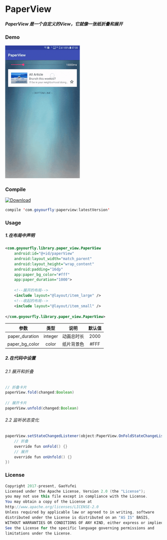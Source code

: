 # PaperView

##### PaperView 是一个自定义的View，它就像一张纸折叠和展开

### Demo

<img src="./screenshot/PaperView.gif" width="240"/>

### Compile

[ ![Download](https://api.bintray.com/packages/goyourfly/maven/PaperView/images/download.svg?version=1.0) ](https://bintray.com/goyourfly/maven/PaperView/1.0/link)

````java
compile 'com.goyourfly:paperview:latestVersion'
````

### Usage

##### 1.在布局中声明
````xml
<com.goyourfly.library.paper_view.PaperView
    android:id="@+id/paperView"
    android:layout_width="match_parent"
    android:layout_height="wrap_content"
    android:padding="16dp"
    app:paper_bg_color="#fff"
    app:paper_duration="1000">

    <!--展开的布局-->
    <include layout="@layout/item_large" />
    <!--收起的布局-->
    <include layout="@layout/item_small" />

</com.goyourfly.library.paper_view.PaperView>
````
| 参数 | 类型 | 说明 | 默认值 |
|:-:|:-:|:-:|:-:|
| paper\_duration | integer | 动画总时长 | 2000 |
| paper\_bg\_color | color | 纸片背景色 | #FFF |

##### 2.在代码中设置

###### 2.1 展开和折叠
````java
// 折叠卡片
paperView.fold(changed:Boolean)

// 展开卡片
paperView.unfold(changed:Boolean)
````

###### 2.2 监听状态变化

````java
paperView.setStateChangedListener(object:PaperView.OnFoldStateChangeListener{
	// 折叠
    override fun onFold() {}
	// 展开
    override fun onUnfold() {}
})
````

### License
````java
Copyright 2017-present, GaoYufei
Licensed under the Apache License, Version 2.0 (the "License");
you may not use this file except in compliance with the License.
You may obtain a copy of the License at
http://www.apache.org/licenses/LICENSE-2.0
Unless required by applicable law or agreed to in writing, software
distributed under the License is distributed on an "AS IS" BASIS,
WITHOUT WARRANTIES OR CONDITIONS OF ANY KIND, either express or implied.
See the License for the specific language governing permissions and
limitations under the License.
````